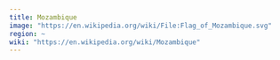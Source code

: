 ```yaml
---
title: Mozambique
image: "https://en.wikipedia.org/wiki/File:Flag_of_Mozambique.svg"
region: ~
wiki: "https://en.wikipedia.org/wiki/Mozambique"
---
```

